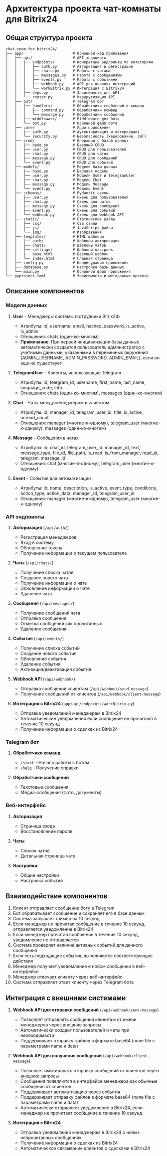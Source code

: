 # Архитектура проекта чат-комнаты для Bitrix24

## Общая структура проекта

```
chat-room-for-bitrix24/
├── app/                      # Основной код приложения
│   ├── api/                  # API эндпоинты
│   │   ├── endpoints/        # Конкретные эндпоинты по категориям
│   │   │   ├── auth.py       # Авторизация и регистрация
│   │   │   ├── chats.py      # Работа с чатами
│   │   │   ├── messages.py   # Работа с сообщениями
│   │   │   ├── events.py     # Работа с событиями
│   │   │   ├── webhook.py    # API для внешних интеграций
│   │   │   └── workBitrix.py # Интеграция с Bitrix24
│   │   ├── deps.py           # Зависимости для API
│   │   └── router.py         # Маршрутизация API
│   ├── bot/                  # Telegram бот
│   │   ├── handlers/         # Обработчики сообщений и команд
│   │   │   ├── command.py    # Обработчики команд
│   │   │   └── message.py    # Обработчики сообщений
│   │   ├── middleware/       # Middleware для бота
│   │   └── bot.py            # Основной файл бота
│   ├── core/                 # Ядро приложения
│   │   ├── auth.py           # Аутентификация и авторизация
│   │   └── security.py       # Безопасность (хеширование, JWT)
│   ├── crud/                 # Операции с базой данных
│   │   ├── base.py           # Базовый CRUD
│   │   ├── user.py           # CRUD для пользователей
│   │   ├── chat.py           # CRUD для чатов
│   │   ├── message.py        # CRUD для сообщений
│   │   └── event.py          # CRUD для событий
│   ├── models/               # Модели базы данных
│   │   ├── base.py           # Базовая модель
│   │   ├── user.py           # Модели User и TelegramUser
│   │   ├── chat.py           # Модель Chat
│   │   ├── message.py        # Модель Message
│   │   └── event.py          # Модель Event
│   ├── schemas/              # Pydantic схемы
│   │   ├── user.py           # Схемы для пользователей
│   │   ├── chat.py           # Схемы для чатов
│   │   ├── message.py        # Схемы для сообщений
│   │   ├── event.py          # Схемы для событий
│   │   └── webhook.py        # Схемы для webhook API
│   ├── static/               # Статические файлы
│   │   ├── css/              # CSS стили
│   │   ├── js/               # JavaScript файлы
│   │   └── img/              # Изображения
│   ├── templates/            # HTML шаблоны
│   │   ├── auth/             # Шаблоны авторизации
│   │   ├── chats/            # Шаблоны чатов
│   │   ├── settings/         # Шаблоны настроек
│   │   ├── base.html         # Базовый шаблон
│   │   └── index.html        # Главная страница
│   ├── config.py             # Конфигурация приложения
│   ├── database.py           # Настройка базы данных
│   └── main.py               # Основной файл приложения
└── pyproject.toml            # Зависимости и метаданные проекта
```

## Описание компонентов

### Модели данных

1. **User** - Менеджеры системы (сотрудники Bitrix24)
   - Атрибуты: id, username, email, hashed_password, is_active, is_admin
   - Отношения: chats (один-ко-многим)
   - **Примечание**: При первой инициализации базы данных автоматически создается пользователь администратор с учетными данными, указанными в переменных окружения (ADMIN_USERNAME, ADMIN_PASSWORD, ADMIN_EMAIL), если он еще не существует.

2. **TelegramUser** - Клиенты, использующие Telegram
   - Атрибуты: id, telegram_id, username, first_name, last_name, language_code, info
   - Отношения: chats (один-ко-многим), messages (один-ко-многим)

3. **Chat** - Чаты между менеджером и клиентом
   - Атрибуты: id, manager_id, telegram_user_id, title, is_active, unread_count
   - Отношения: manager (многие-к-одному), telegram_user (многие-к-одному), messages (один-ко-многим)

4. **Message** - Сообщения в чатах
   - Атрибуты: id, chat_id, telegram_user_id, manager_id, text, message_type, file_id, file_path, is_read, is_from_manager, read_at, telegram_message_id
   - Отношения: chat (многие-к-одному), telegram_user (многие-к-одному)

5. **Event** - События для автоматизации
   - Атрибуты: id, name, description, is_active, event_type, conditions, action_type, action_data, manager_id, telegram_user_id
   - Отношения: manager (многие-к-одному), telegram_user (многие-к-одному)

### API эндпоинты

1. **Авторизация** (`/api/auth/`)
   - Регистрация менеджеров
   - Вход в систему
   - Обновление токена
   - Получение информации о текущем пользователе

2. **Чаты** (`/api/chats/`)
   - Получение списка чатов
   - Создание нового чата
   - Получение информации о чате
   - Обновление информации о чате
   - Удаление чата

3. **Сообщения** (`/api/messages/`)
   - Получение сообщений чата
   - Отправка сообщения
   - Отметка сообщений как прочитанных
   - Удаление сообщения

4. **События** (`/api/events/`)
   - Получение списка событий
   - Создание нового события
   - Обновление события
   - Удаление события
   - Активация/деактивация события

5. **Webhook API** (`/api/webhook/`)
   - Отправка сообщений клиентам (`/api/webhook/send-message`)
   - Получение сообщений от клиентов (`/api/webhook/client-message`)

6. **Интеграция с Bitrix24** (`app/api/endpoints/workBitrix.py`)
   - Отправка уведомлений менеджерам в Bitrix24
   - Автоматические уведомления если сообщение не прочитано в течение 10 секунд
   - Получение информации о сделках из Bitrix24

### Telegram бот

1. **Обработчики команд**
   - `/start` - Начало работы с ботом
   - `/help` - Получение справки

2. **Обработчики сообщений**
   - Текстовые сообщения
   - Медиа-сообщения (фото, документы)

### Веб-интерфейс

1. **Авторизация**
   - Страница входа
   - Восстановление пароля

2. **Чаты**
   - Список чатов
   - Детальная страница чата

3. **Настройки**
   - Общие настройки
   - Настройка событий

## Взаимодействие компонентов

1. Клиент отправляет сообщение боту в Telegram
2. Бот обрабатывает сообщение и сохраняет его в базе данных
3. Система запускает таймер на 10 секунд
4. Если менеджер не прочитал сообщение в течение 10 секунд, отправляется уведомление в Bitrix24
5. Если менеджер прочитал сообщение в течение 10 секунд, уведомление не отправляется
6. Система проверяет наличие активных событий для данного сообщения
7. Если есть подходящие события, выполняются соответствующие действия
8. Менеджер получает уведомление о новом сообщении в веб-интерфейсе
9. Менеджер отвечает клиенту через веб-интерфейс
10. Система отправляет ответ клиенту через Telegram бота

## Интеграция с внешними системами

1. **Webhook API для отправки сообщений** (`/api/webhook/send-message`)
   - Позволяет отправлять сообщения клиентам от имени менеджеров через внешние запросы
   - Автоматически создает пользователей и чаты при необходимости
   - Поддерживает отправку файлов в формате base64 (поле file с параметрами name и data)

2. **Webhook API для получения сообщений** (`/api/webhook/client-message`)
   - Позволяет имитировать отправку сообщений от клиентов через внешние запросы
   - Сообщения появляются в интерфейсе менеджера как обычные сообщения от клиентов
   - Поддерживает автоматизацию через события 
   - Поддерживает отправку файлов в формате base64 (поле file с параметрами name и data)
   - Автоматически отправляет уведомление в Bitrix24, если менеджер не прочитает сообщение в течение 10 секунд

3. **Интеграция с Bitrix24**
   - Отправка уведомлений менеджерам в Bitrix24 о новых непрочитанных сообщениях
   - Получение информации о сделках из Bitrix24
   - Автоматическое связывание клиентов с сделками в Bitrix24 